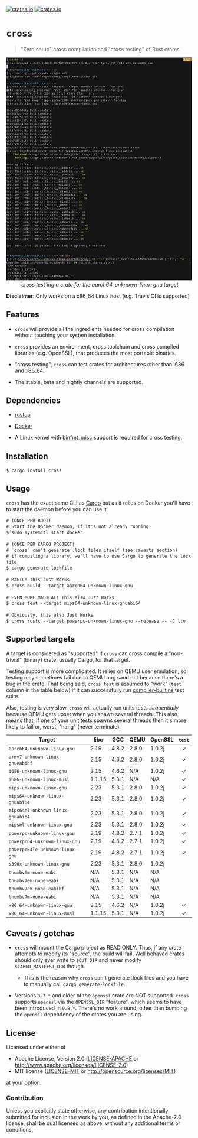 [![crates.io](https://img.shields.io/crates/v/cross.svg)](https://crates.io/crates/cross)
[![crates.io](https://img.shields.io/crates/d/cross.svg)](https://crates.io/crates/cross)

# `cross`

> "Zero setup" cross compilation and "cross testing" of Rust crates

<p align="center">
<img
  alt="`cross test`ing a crate for the aarch64-unknown-linux-gnu target"
  src="assets/cross-test.png"
  title="`cross test`ing a crate for the aarch64-unknown-linux-gnu target"
>
<br>
<em>`cross test`ing a crate for the aarch64-unknown-linux-gnu target</em>
</p>

**Disclaimer**: Only works on a x86_64 Linux host (e.g. Travis CI is supported)

## Features

- `cross` will provide all the ingredients needed for cross compilation without
  touching your system installation.

- `cross` provides an environment, cross toolchain and cross compiled libraries
  (e.g. OpenSSL), that produces the most portable binaries.

- "cross testing", `cross` can test crates for architectures other than i686 and
  x86_64.

- The stable, beta and nightly channels are supported.

## Dependencies

- [rustup](https://rustup.rs/)

- [Docker](https://www.docker.com/)

- A Linux kernel with [binfmt_misc] support is required for cross testing.

[binfmt_misc]: https://www.kernel.org/doc/Documentation/binfmt_misc.txt

## Installation

```
$ cargo install cross
```

## Usage

`cross` has the exact same CLI as [Cargo](https://github.com/rust-lang/cargo)
but as it relies on Docker you'll have to start the daemon before you can use
it.

```
# (ONCE PER BOOT)
# Start the Docker daemon, if it's not already running
$ sudo systemctl start docker

# (ONCE PER CARGO PROJECT)
# `cross` can't generate .lock files itself (see caveats section)
# if compiling a library, we'll have to use Cargo to generate the lock file
$ cargo generate-lockfile

# MAGIC! This Just Works
$ cross build --target aarch64-unknown-linux-gnu

# EVEN MORE MAGICAL! This also Just Works
$ cross test --target mips64-unknown-linux-gnuabi64

# Obviously, this also Just Works
$ cross rustc --target powerpc-unknown-linux-gnu --release -- -C lto
```

## Supported targets

A target is considered as "supported" if `cross` can cross compile a
"non-trivial" (binary) crate, usually Cargo, for that target.

Testing support is more complicated. It relies on QEMU user emulation, so
testing may sometimes fail due to QEMU bug sand not because there's a bug in the
crate. That being said, `cross test` is assumed to "work" (`test` column in the
table below) if it can successfully
run [compiler-builtins](https://github.com/rust-lang-nursery/compiler-builtins)
test suite.

Also, testing is very slow. `cross` will actually run units tests *sequentially*
because QEMU gets upset when you spawn several threads. This also means that, if
one of your unit tests spawns several threads then it's more likely to fail or,
worst, "hang" (never terminate).

| Target                               |  libc  | GCC   | QEMU  | OpenSSL | `test` |
|--------------------------------------|--------|-------|-------|---------|:------:|
| `aarch64-unknown-linux-gnu`          | 2.19   | 4.8.2 | 2.8.0 | 1.0.2j  |   ✓    |
| `armv7-unknown-linux-gnueabihf`      | 2.15   | 4.6.2 | 2.8.0 | 1.0.2j  |   ✓    |
| `i686-unknown-linux-gnu`             | 2.15   | 4.6.2 | N/A   | 1.0.2j  |   ✓    |
| `i686-unknown-linux-musl`            | 1.1.15 | 5.3.1 | N/A   | N/A     |   ✓    |
| `mips-unknown-linux-gnu`             | 2.23   | 5.3.1 | 2.8.0 | 1.0.2j  |   ✓    |
| `mips64-unknown-linux-gnuabi64`      | 2.23   | 5.3.1 | 2.8.0 | 1.0.2j  |   ✓    |
| `mips64el-unknown-linux-gnuabi64`    | 2.23   | 5.3.1 | 2.8.0 | 1.0.2j  |   ✓    |
| `mipsel-unknown-linux-gnu`           | 2.23   | 5.3.1 | 2.8.0 | 1.0.2j  |   ✓    |
| `powerpc-unknown-linux-gnu`          | 2.19   | 4.8.2 | 2.7.1 | 1.0.2j  |   ✓    |
| `powerpc64-unknown-linux-gnu`        | 2.19   | 4.8.2 | 2.7.1 | 1.0.2j  |   ✓    |
| `powerpc64le-unknown-linux-gnu`      | 2.19   | 4.8.2 | 2.7.1 | 1.0.2j  |   ✓    |
| `s390x-unknown-linux-gnu`            | 2.23   | 5.3.1 | 2.8.0 | 1.0.2j  |        |
| `thumbv6m-none-eabi`                 | N/A    | 5.3.1 | N/A   | N/A     |        |
| `thumbv7em-none-eabi`                | N/A    | 5.3.1 | N/A   | N/A     |        |
| `thumbv7em-none-eabihf`              | N/A    | 5.3.1 | N/A   | N/A     |        |
| `thumbv7m-none-eabi`                 | N/A    | 5.3.1 | N/A   | N/A     |        |
| `x86_64-unknown-linux-gnu`           | 2.15   | 4.6.2 | N/A   | 1.0.2j  |   ✓    |
| `x86_64-unknown-linux-musl`          | 1.1.15 | 5.3.1 | N/A   | 1.0.2j  |   ✓    |

## Caveats / gotchas

- `cross` will mount the Cargo project as READ ONLY. Thus, if any crate attempts
  to modify its "source", the build will fail. Well behaved crates should only
  ever write to `$OUT_DIR` and never modify `$CARGO_MANIFEST_DIR` though.
  - This is the reason why `cross` can't generate .lock files and you have to
    manually call `cargo generate-lockfile`.

- Versions `0.7.*` and older of the `openssl` crate are NOT supported. `cross`
  supports `openssl` via the `OPENSSL_DIR` "feature", which seems to have been
  introduced in `0.8.*`. There's no work around, other than bumping the
  `openssl` dependency of the crates you are using.

## License

Licensed under either of

- Apache License, Version 2.0 ([LICENSE-APACHE](LICENSE-APACHE) or
  http://www.apache.org/licenses/LICENSE-2.0)
- MIT license ([LICENSE-MIT](LICENSE-MIT) or http://opensource.org/licenses/MIT)

at your option.

### Contribution

Unless you explicitly state otherwise, any contribution intentionally submitted
for inclusion in the work by you, as defined in the Apache-2.0 license, shall be
dual licensed as above, without any additional terms or conditions.
